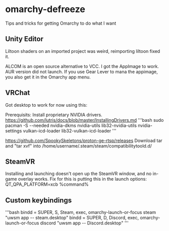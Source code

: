 # omarchy-defreeze
Tips and tricks for getting Omarchy to do what I want



## Unity Editor
Liltoon shaders on an imported project was weird, reimporting liltoon fixed it.

ALCOM is an open source alternative to VCC. I got the AppImage to work. AUR version did not launch. If you use Gear Lever to mana the appimage, you also get it in the Omarchy app menu.

## VRChat
Got desktop to work for now using this:

Prerequisits:
Install proprietary NVIDIA drivers.
https://github.com/lutris/docs/blob/master/InstallingDrivers.md
'''bash
sudo pacman -S --needed nvidia-dkms nvidia-utils lib32-nvidia-utils nvidia-settings vulkan-icd-loader lib32-vulkan-icd-loader
'''

https://github.com/SpookySkeletons/proton-ge-rtsp/releases
Download tar and "tar xvf" into /home/username/.steam/steam/compatibilitytoold.d/

## SteamVR

Installing and launching doesn't open up the SteamVR window, and no in-game overlay works.
Fix for this is putting this in the launch options: QT_QPA_PLATFORM=xcb %command%

## Custom keybindings
'''bash
bindd = SUPER, S, Steam, exec, omarchy-launch-or-focus steam "uwsm app -- steam.desktop"
bindd = SUPER, D, Discord, exec, omarchy-launch-or-focus discord "uwsm app -- Discord.desktop"
'''
